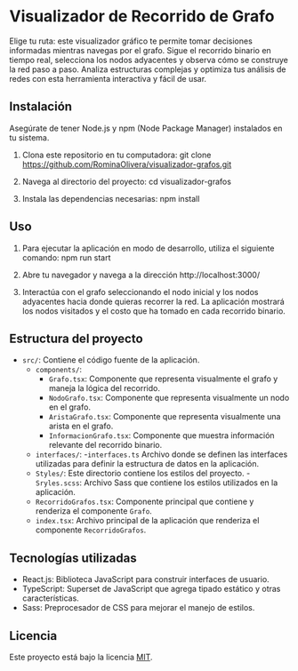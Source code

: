 
# Visualizador de Recorrido de Grafo

Elige tu ruta: este visualizador gráfico te permite tomar decisiones informadas mientras navegas por el grafo. Sigue el recorrido binario en tiempo real, selecciona los nodos adyacentes y observa cómo se construye la red paso a paso. Analiza estructuras complejas y optimiza tus análisis de redes con esta herramienta interactiva y fácil de usar.

## Instalación

Asegúrate de tener Node.js y npm (Node Package Manager) instalados en tu sistema.

1. Clona este repositorio en tu computadora:
   git clone https://github.com/RominaOlivera/visualizador-grafos.git

2. Navega al directorio del proyecto:
   cd visualizador-grafos

3. Instala las dependencias necesarias:
   npm install

## Uso

1. Para ejecutar la aplicación en modo de desarrollo, utiliza el siguiente comando:
   npm run start

2. Abre tu navegador y navega a la dirección http://localhost:3000/

3. Interactúa con el grafo seleccionando el nodo inicial y los nodos adyacentes hacia donde quieras recorrer la red. La aplicación mostrará los nodos visitados y el costo que ha tomado en cada recorrido binario.

## Estructura del proyecto

- `src/`: Contiene el código fuente de la aplicación.
  - `components/`: 
    - `Grafo.tsx`: Componente que representa visualmente el grafo y maneja la lógica del recorrido.
    - `NodoGrafo.tsx`: Componente que representa visualmente un nodo en el grafo.
    - `AristaGrafo.tsx`: Componente que representa visualmente una arista en el grafo.
    - `InformacionGrafo.tsx`: Componente que muestra información relevante del recorrido binario.
  - `interfaces/`: 
      -`interfaces.ts` Archivo donde se definen las interfaces utilizadas para definir la estructura de datos en la aplicación.
  - `Styles/`:  Este directorio contiene los estilos del proyecto.
      -`Sryles.scss`: Archivo Sass que contiene los estilos utilizados en la aplicación.
  - `RecorridoGrafos.tsx`: Componente principal que contiene y renderiza el componente `Grafo`.
  - `index.tsx`: Archivo principal de la aplicación que renderiza el componente `RecorridoGrafos`.

## Tecnologías utilizadas

- React.js: Biblioteca JavaScript para construir interfaces de usuario.
- TypeScript: Superset de JavaScript que agrega tipado estático y otras características.
- Sass: Preprocesador de CSS para mejorar el manejo de estilos.

## Licencia

Este proyecto está bajo la licencia [MIT](https://opensource.org/licenses/MIT).